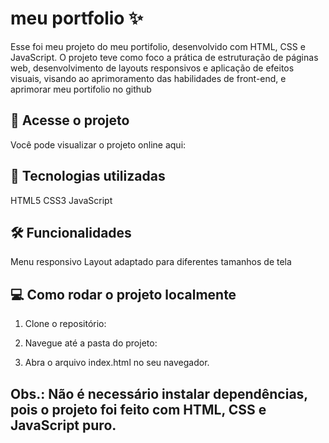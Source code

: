 # meu portfolio ✨

Esse foi meu projeto do meu portifolio, desenvolvido com HTML, CSS e JavaScript.
O projeto teve como foco a prática de estruturação de páginas web, desenvolvimento de layouts responsivos e aplicação de efeitos visuais, visando ao aprimoramento das habilidades de front-end, e aprimorar meu portifolio no github

## 🔗 Acesse o projeto

Você pode visualizar o projeto online aqui:


## 🚀 Tecnologias utilizadas

HTML5
CSS3
JavaScript

## 🛠️ Funcionalidades


Menu responsivo
Layout adaptado para diferentes tamanhos de tela
## 💻 Como rodar o projeto localmente

1) Clone o repositório:

2) Navegue até a pasta do projeto:
  

3) Abra o arquivo index.html no seu navegador.

## Obs.: Não é necessário instalar dependências, pois o projeto foi feito com HTML, CSS e JavaScript puro.


